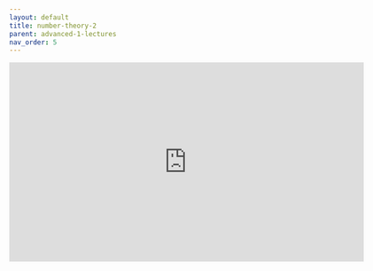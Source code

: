 ```yaml
---
layout: default
title: number-theory-2
parent: advanced-1-lectures
nav_order: 5
---
```


<iframe width="640" height="360" frameborder="0" src="https://mega.nz/embed/0HQSyLIZ#q5t_gt8RtJReMd9KS_lArtBOvP_h5DxES7e4v6dCHOk" allowfullscreen ></iframe>
